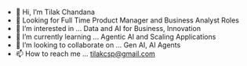 - 👋 Hi, I’m Tilak Chandana
- 🎯 Looking for Full Time Product Manager and Business Analyst Roles
- 👀 I’m interested in ... Data and AI for Business, Innovation
- 🌱 I’m currently learning ... Agentic AI and Scaling Applications 
- 💞️ I’m looking to collaborate on ... Gen AI, AI Agents 
- 📫 How to reach me ... tilakcsp@gmail.com

<!---
tilakcsp/tilakcsp is a ✨ special ✨ repository because its `README.md` (this file) appears on your GitHub profile.
You can click the Preview link to take a look at your changes.
--->
